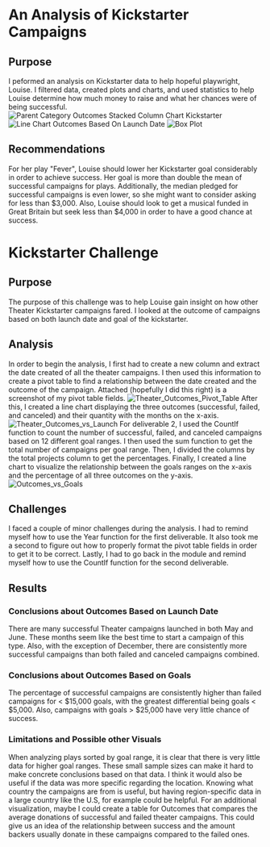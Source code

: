 # An Analysis of Kickstarter Campaigns
## Purpose
I peformed an analysis on Kickstarter data to help hopeful playwright, Louise. I filtered data, created plots and charts, and used statistics to help Louise determine how much money to raise and what her chances were of being successful. 
![Parent Category Outcomes Stacked Column Chart Kickstarter](path/to/Parent_Category_Outcomes_Stacked_Column_Chart_Kickstarter.png)
![Line Chart Outcomes Based On Launch Date](path/to/Line_Chart_Outcomes_Based_On_Launch_Date.png)
![Box Plot](path/to/Box_Plot.png)
## Recommendations
For her play "Fever", Louise should lower her Kickstarter goal considerably in order to achieve success. Her goal is more than double the mean of successful campaigns for plays. Additionally, the median pledged for successful campaigns is even lower, so she might want to consider asking for less than $3,000. Also, Louise should look to get a musical funded in Great Britain but seek less than $4,000 in order to have a good chance at success. 
# Kickstarter Challenge
## Purpose
The purpose of this challenge was to help Louise gain insight on how other Theater Kickstarter campaigns fared. I looked at the outcome of campaigns based on both launch date and goal of the kickstarter.
## Analysis
In order to begin the analysis, I first had to create a new column and extract the date created of all the theater campaigns. I then used this information to create a pivot table to find a relationship between the date created and the outcome of the campaign. 
Attached (hopefully I did this right) is a screenshot of my pivot table fields. ![Theater_Outcomes_Pivot_Table](path/to/Theater_Outcomes_Pivot_Table.png)
After this, I created a line chart displaying the three outcomes (successful, failed, and canceled) and their quantity with the months on the x-axis. ![Theater_Outcomes_vs_Launch](path/to/Theater_Outcomes_vs_Launch.png)
For deliverable 2, I used the CountIf function to count the number of successful, failed, and canceled campaigns based on 12 different goal ranges. 
I then used the sum function to get the total number of campaigns per goal range. Then, I divided the columns by the total projects column to get the percentages.
Finally, I created a line chart to visualize the relationship between the goals ranges on the x-axis and the percentage of all three outcomes on the y-axis. ![Outcomes_vs_Goals](path/to/Outcomes_vs_Goals.png)
## Challenges
I faced a couple of minor challenges during the analysis. I had to remind myself how to use the Year function for the first deliverable.
It also took me a second to figure out how to properly format the pivot table fields in order to get it to be correct.
Lastly, I had to go back in the module and remind myself how to use the CountIf function for the second deliverable.
## Results
### Conclusions about Outcomes Based on Launch Date
There are many successful Theater campaigns launched in both May and June. These months seem like the best time to start a campaign of this type.
Also, with the exception of December, there are consistently more successful campaigns than both failed and canceled campaigns combined.
### Conclusions about Outcomes Based on Goals
The percentage of successful campaigns are consistently higher than failed campaigns for < $15,000 goals, with the greatest differential being goals < $5,000.
Also, campaigns with goals > $25,000 have very little chance of success.
### Limitations and Possible other Visuals
When analyzing plays sorted by goal range, it is clear that there is very little data for higher goal ranges. 
These small sample sizes can make it hard to make concrete conclusions based on that data.
I think it would also be useful if the data was more specific regarding the location. 
Knowing what country the campaigns are from is useful, but having region-specific data in a large country like the U.S, for example could be helpful.
For an additional visualization, maybe I could create a table for Outcomes that compares the average donations of successful and failed theater campaigns.
This could give us an idea of the relationship between success and the amount backers usually donate in these campaigns compared to the failed ones.
